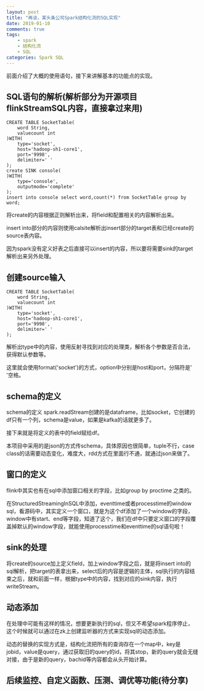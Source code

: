 ```yaml
---
layout: post
title: "再谈，某头条公司Spark结构化流的SQL实现"
date: 2019-01-10
comments: true
tags: 
	- spark
	- 结构化流
	- SQL
categories: Spark SQL
---
```




前面介绍了大概的使用语句，接下来讲解基本的功能点的实现。

## SQL语句的解析(解析部分为开源项目flinkStreamSQL内容，直接拿过来用)

```
CREATE TABLE SocketTable(
    word String,
    valuecount int
)WITH(
    type='socket',
    host='hadoop-sh1-core1',
    port='9998',
    delimiter=' '
);
create SINK console(
)WITH(
    type='console',
    outputmode='complete'
);
insert into console select word,count(*) from SocketTable group by word;
```
<!--more--> 
将create的内容根据正则解析出来，将field和配置相关的内容解析出来。

insert into部分的内容则使用calsite解析出insert部分的target表和已经create的source表内容。

因为spark没有定义好表之后直接可以insert的内容，所以要将需要sink的target解析出来另外处理。

## 创建source输入

```
CREATE TABLE SocketTable(
    word String,
    valuecount int
)WITH(
    type='socket',
    host='hadoop-sh1-core1',
    port='9998',
    delimiter=' '
);
```

解析出type中的内容，使用反射寻找到对应的处理类，解析各个参数是否合法，获得默认参数等。

这里就会使用format('socket')的方式，option中分别是host和port，分隔符是' '空格。

## schema的定义

schema的定义
spark.readStream创建的是dataframe，比如socket，它创建的df只有一个列，schema是value，如果是kafka的话就更多了。

接下来就是将定义的表中的field赋给df。

本项目中采用的是json的方式传schema，具体原因也很简单，tuple不行，case class的话需要动态变化，难度大，rdd方式在里面行不通，就通过json来做了。

## 窗口的定义

flink中其实也有在sql中添加窗口相关的字段，比如group by proctime 之类的。

在StructuredStreamingInSQL中添加，eventtime或者processtime的window sql，看源码中，其实定义一个窗口，就是为这个df添加了一个window的字段，window中有start、end等字段，知道了这个，我们在df中只要定义窗口的字段覆盖掉默认的window字段，就能使用processtime和eventtime的sql语句啦！

## sink的处理

将create的source加上定义field，加上window字段之后，就是将insert into的sql解析，把target的表拿出来，select后的内容是逻辑的主体，sql执行的内容结束之后，就和前面一样，根据type中的内容，找到对应的sink内容，执行writeStream。

## 动态添加

在处理中可能有这样的情况，想要更新执行的sql，但又不希望spark程序停止，这个时候就可以通过在zk上创建监听器的方式来实现sql的动态添加。

动态的替换的实现方式是，结构化流把所有的查询存在一个map中，key是jobid，value是query，通过获取旧的query的id，将其stop，新的query就会无缝对接，由于是新的query，bachid等内容都会从头开始计算。

## 后续监控、自定义函数、压测、调优等功能(待分享)